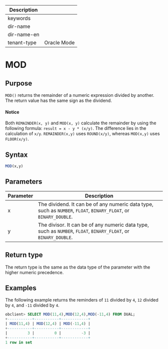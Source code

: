 | Description   |                 |
|---------------|-----------------|
| keywords      |                 |
| dir-name      |                 |
| dir-name-en   |                 |
| tenant-type   | Oracle Mode     |

# MOD

## Purpose

`MOD()` returns the remainder of a numeric expression divided by another. The return value has the same sign as the dividend.

  <main id="notice" type='notice'>
    <h4>Notice</h4>
    <p>Both <code>REMAINDER(x, y)</code> and <code>MOD(x, y)</code> calculate the remainder by using the following formula: <code>result = x - y * (x/y)</code>. The difference lies in the calculation of <code>x/y</code>. <code>REMAINDER(x,y)</code> uses <code>ROUND(x/y)</code>, whereas <code>MOD(x,y)</code> uses <code>FLOOR(x/y)</code>. </p>
  </main>

## Syntax

```sql
MOD(x,y)
```

## Parameters

| Parameter | Description |
|----|--------------------------------------------------------------------|
| x | The dividend. It can be of any numeric data type, such as `NUMBER`, `FLOAT`, `BINARY_FLOAT`, or `BINARY_DOUBLE`.  |
| y | The divisor. It can be of any numeric data type, such as `NUMBER`, `FLOAT`, `BINARY_FLOAT`, or `BINARY_DOUBLE`.  |

## Return type

The return type is the same as the data type of the parameter with the higher numeric precedence.

## Examples

The following example returns the reminders of `11` divided by `4`, `12` divided by `4`, and `-11` divided by `4`.

```sql
obclient> SELECT MOD(11,4),MOD(12,4),MOD(-11,4) FROM DUAL;
+-----------+-----------+------------+
| MOD(11,4) | MOD(12,4) | MOD(-11,4) |
+-----------+-----------+------------+
|         3 |         0 |         -3 |
+-----------+-----------+------------+
1 row in set
```

